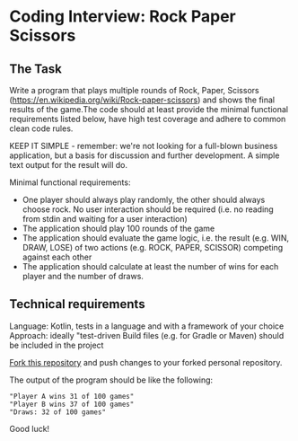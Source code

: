 ﻿# Coding Interview: Rock Paper Scissors

## The Task

Write a program that plays multiple rounds of Rock, Paper, Scissors (https://en.wikipedia.org/wiki/Rock-paper-scissors) and shows the final results of the game.The code should at least provide the minimal functional requirements listed below, have high test coverage and adhere to common clean code rules. 

KEEP IT SIMPLE - remember: we're not looking for a full-blown business application, but a basis for discussion and further development. A simple text output for the result will do.

Minimal functional requirements:
* One player should always play randomly, the other should always choose rock. No user interaction should be required (i.e. no reading from stdin and waiting for a user interaction)
* The application should play 100 rounds of the game
* The application should evaluate the game logic, i.e. the result (e.g. WIN, DRAW, LOSE) of two actions (e.g. ROCK, PAPER, SCISSOR) competing against each other
* The application should calculate at least the number of wins for each player and the number of draws.
 

## Technical requirements

Language: Kotlin, tests in a language and with a framework of your choice
Approach: ideally "test-driven
Build files (e.g. for Gradle or Maven) should be included in the project
 
[Fork this repository](https://github.com/cocharge/coding-interview/fork) and push changes to your forked personal repository.

The output of the program should be like the following:

```
"Player A wins 31 of 100 games"
"Player B wins 37 of 100 games"
"Draws: 32 of 100 games"
```

Good luck!